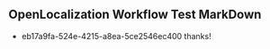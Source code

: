 ## OpenLocalization Workflow Test MarkDown
* eb17a9fa-524e-4215-a8ea-5ce2546ec400 thanks!

<!--HONumber=Sep16_HO1-->


